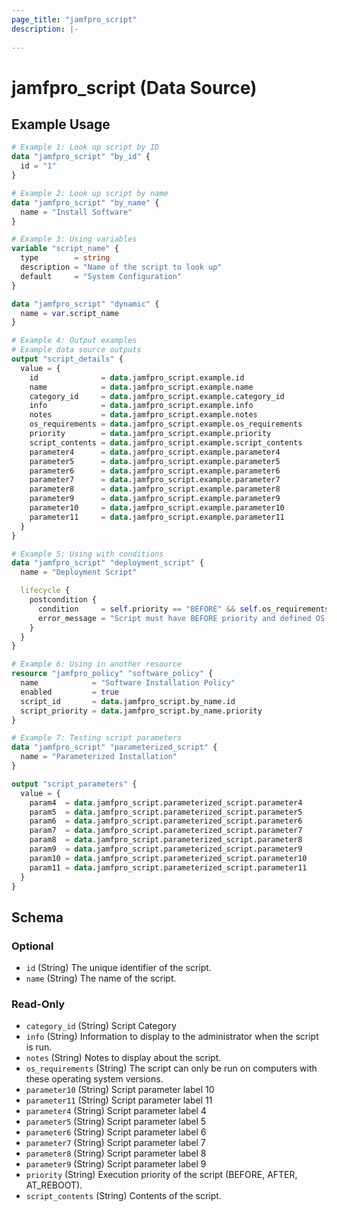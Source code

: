 ```yaml
---
page_title: "jamfpro_script"
description: |-
  
---
```


# jamfpro_script (Data Source)


## Example Usage
```terraform
# Example 1: Look up script by ID
data "jamfpro_script" "by_id" {
  id = "1"
}

# Example 2: Look up script by name
data "jamfpro_script" "by_name" {
  name = "Install Software"
}

# Example 3: Using variables
variable "script_name" {
  type        = string
  description = "Name of the script to look up"
  default     = "System Configuration"
}

data "jamfpro_script" "dynamic" {
  name = var.script_name
}

# Example 4: Output examples
# Example data source outputs
output "script_details" {
  value = {
    id              = data.jamfpro_script.example.id
    name            = data.jamfpro_script.example.name
    category_id     = data.jamfpro_script.example.category_id
    info            = data.jamfpro_script.example.info
    notes           = data.jamfpro_script.example.notes
    os_requirements = data.jamfpro_script.example.os_requirements
    priority        = data.jamfpro_script.example.priority
    script_contents = data.jamfpro_script.example.script_contents
    parameter4      = data.jamfpro_script.example.parameter4
    parameter5      = data.jamfpro_script.example.parameter5
    parameter6      = data.jamfpro_script.example.parameter6
    parameter7      = data.jamfpro_script.example.parameter7
    parameter8      = data.jamfpro_script.example.parameter8
    parameter9      = data.jamfpro_script.example.parameter9
    parameter10     = data.jamfpro_script.example.parameter10
    parameter11     = data.jamfpro_script.example.parameter11
  }
}

# Example 5: Using with conditions
data "jamfpro_script" "deployment_script" {
  name = "Deployment Script"

  lifecycle {
    postcondition {
      condition     = self.priority == "BEFORE" && self.os_requirements != ""
      error_message = "Script must have BEFORE priority and defined OS requirements"
    }
  }
}

# Example 6: Using in another resource
resource "jamfpro_policy" "software_policy" {
  name            = "Software Installation Policy"
  enabled         = true
  script_id       = data.jamfpro_script.by_name.id
  script_priority = data.jamfpro_script.by_name.priority
}

# Example 7: Testing script parameters
data "jamfpro_script" "parameterized_script" {
  name = "Parameterized Installation"
}

output "script_parameters" {
  value = {
    param4  = data.jamfpro_script.parameterized_script.parameter4
    param5  = data.jamfpro_script.parameterized_script.parameter5
    param6  = data.jamfpro_script.parameterized_script.parameter6
    param7  = data.jamfpro_script.parameterized_script.parameter7
    param8  = data.jamfpro_script.parameterized_script.parameter8
    param9  = data.jamfpro_script.parameterized_script.parameter9
    param10 = data.jamfpro_script.parameterized_script.parameter10
    param11 = data.jamfpro_script.parameterized_script.parameter11
  }
}
```

<!-- schema generated by tfplugindocs -->
## Schema

### Optional

- `id` (String) The unique identifier of the script.
- `name` (String) The name of the script.

### Read-Only

- `category_id` (String) Script Category
- `info` (String) Information to display to the administrator when the script is run.
- `notes` (String) Notes to display about the script.
- `os_requirements` (String) The script can only be run on computers with these operating system versions.
- `parameter10` (String) Script parameter label 10
- `parameter11` (String) Script parameter label 11
- `parameter4` (String) Script parameter label 4
- `parameter5` (String) Script parameter label 5
- `parameter6` (String) Script parameter label 6
- `parameter7` (String) Script parameter label 7
- `parameter8` (String) Script parameter label 8
- `parameter9` (String) Script parameter label 9
- `priority` (String) Execution priority of the script (BEFORE, AFTER, AT_REBOOT).
- `script_contents` (String) Contents of the script.